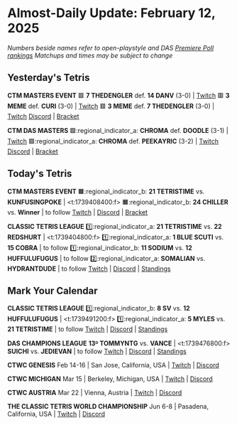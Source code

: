 # Almost-Daily Update: February 12, 2025
*Numbers beside names refer to open-playstyle and DAS [Premiere Poll rankings](https://docs.google.com/document/d/1ddYqLQp5AIR3b6RwN9SxUg1Qr8MOmR-SgrhLkjXcQxY/edit?tab=t.0)*
*Matchups and times may be subject to change*

## Yesterday's Tetris
**CTM MASTERS EVENT**
:red_square:  **7 THEDENGLER** def. **14 DANV** (3-0)  |  [Twitch](https://www.twitch.tv/videos/2378677070?t=00h20m31s)
:red_square:  **3 MEME** def. **CURI** (3-0)  |  [Twitch](https://www.twitch.tv/videos/2378677070?t=01h08m26s)
:red_square:  **3 MEME** def. **7 THEDENGLER** (3-0)  |  [Twitch](https://www.twitch.tv/videos/2378677070?t=01h32m03s)
[Discord](https://go.ctm.gg/event/ctm-february-2025/masters-event/)  |  [Bracket](https://go.ctm.gg/event/ctm-february-2025/masters-event/)

**CTM DAS MASTERS**
:green_square::regional_indicator_a:  **CHROMA** def. **DOODLE** (3-1)  |  [Twitch](https://www.twitch.tv/videos/2378586896?t=00h18m30s)
:green_square::regional_indicator_a:  **CHROMA** def. **PEEKAYRIC** (3-2)  |  [Twitch](https://www.twitch.tv/videos/2378586896?t=00h53m57s)
[Discord](https://go.ctm.gg/discord)  |  [Bracket](https://go.ctm.gg/event/ctm-das-masters-february-2025/das-masters/)

## Today's Tetris
**CTM MASTERS EVENT**
:orange_square::regional_indicator_b:  **21 TETRISTIME** vs. **KUNFUSINGPOKE**  |  <t:1739408400:f>
:orange_square::regional_indicator_b:  **24 CHILLER** vs. **Winner**  |  to follow
[Twitch](https://twitch.tv/monthlytetris)  |  [Discord](https://go.ctm.gg/event/ctm-february-2025/masters-event/)  |  [Bracket](https://go.ctm.gg/event/ctm-february-2025/masters-event/)

**CLASSIC TETRIS LEAGUE**
:one::regional_indicator_a:  **21 TETRISTIME** vs. **22 REDSHURT**  |  <t:1739404800:f>
:one::regional_indicator_a:  **1 BLUE SCUTI** vs. **15 COBRA**  |  to follow
:one::regional_indicator_b:  **11 SODIUM** vs. **12 HUFFULUFUGUS**  |  to follow
:two::regional_indicator_a:  **SOMALIAN** vs. **HYDRANTDUDE**  |  to follow
[Twitch](https://twitch.tv/classictetrisleague)  |  [Discord](https://tinyurl.com/classictetrisleague)  |  [Standings](https://ctlscoreboard.herokuapp.com)

## Mark Your Calendar
**CLASSIC TETRIS LEAGUE**
:one::regional_indicator_b:  **8 SV** vs. **12 HUFFULUFUGUS**  |  <t:1739491200:f>
:one::regional_indicator_a:  **5 MYLES** vs. **21 TETRISTIME**  |  to follow
[Twitch](https://twitch.tv/classictetrisleague)  |  [Discord](https://tinyurl.com/classictetrisleague)  |  [Standings](https://ctlscoreboard.herokuapp.com)

**DAS CHAMPIONS LEAGUE**
**13ᴰ TOMMYNTG** vs. **VANCE**  |  <t:1739476800:f>
**SUICHI** vs. **JEDIEVAN**  |  to follow
[Twitch](https://twitch.tv/dastetris)  |  [Discord](https://tinyurl.com/dcltetris)  |  [Standings](https://docs.google.com/spreadsheets/d/1nEN0MAbueG36UDkpfUsPZEmAMuKif6IcLAmJ8iZhCe8/edit?gid=810776162#gid=810776162)

**CTWC GENESIS**
Feb 14-16  |  San Jose, California, USA  |  [Twitch](https://www.twitch.tv/classictetris)  |  [Discord](https://tinyurl.com/ctwcdiscord)

**CTWC MICHIGAN**
Mar 15  |  Berkeley, Michigan, USA  |  [Twitch](https://www.twitch.tv/classictetris)  |  [Discord](https://tinyurl.com/ctwcdiscord)

**CTWC AUSTRIA**
Mar 22  |  Vienna, Austria  |  [Twitch](https://www.twitch.tv/classictetris)  |  [Discord](https://tinyurl.com/ctwcdiscord)

**THE CLASSIC TETRIS WORLD CHAMPIONSHIP**
Jun 6-8  |  Pasadena, California, USA  |  [Twitch](https://www.twitch.tv/classictetris)  |  [Discord](https://tinyurl.com/ctwcdiscord)